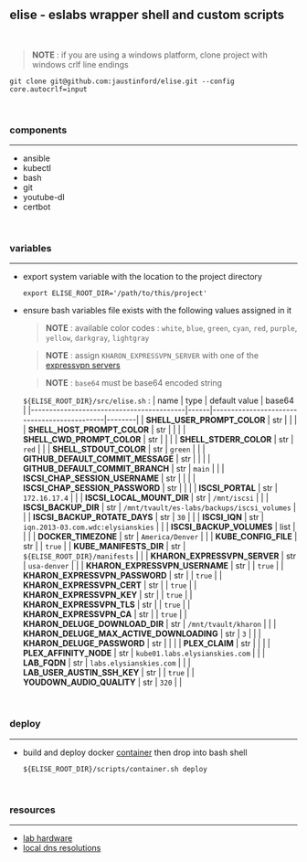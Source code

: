 ## elise - eslabs wrapper shell and custom scripts
<br />

> **NOTE** : if you are using a windows platform, clone project with windows crlf line endings
```
git clone git@github.com:jaustinford/elise.git --config core.autocrlf=input
```

<br />

### components
---

- ansible
- kubectl
- bash
- git
- youtube-dl
- certbot

<br />

### variables
---

- export system variable with the location to the project directory
    ```
    export ELISE_ROOT_DIR='/path/to/this/project'
    ```

- ensure bash variables file exists with the following values assigned in it
    > **NOTE** : available color codes : `white`, `blue`, `green`, `cyan`, `red`, `purple`, `yellow`, `darkgray`, `lightgray`

    > **NOTE** : assign `KHARON_EXPRESSVPN_SERVER` with one of the [expressvpn servers](https://github.com/jaustinford/elise/blob/main/files/expressvpn_servers.txt)

    > **NOTE** : `base64` must be base64 encoded string

    `${ELISE_ROOT_DIR}/src/elise.sh` :
    | name                                     | type | default value                               | base64 |
    |------------------------------------------|------|---------------------------------------------|--------|
    | **SHELL_USER_PROMPT_COLOR**              | str  |                                             |        |
    | **SHELL_HOST_PROMPT_COLOR**              | str  |                                             |        |
    | **SHELL_CWD_PROMPT_COLOR**               | str  |                                             |        |
    | **SHELL_STDERR_COLOR**                   | str  | `red`                                       |        |
    | **SHELL_STDOUT_COLOR**                   | str  | `green`                                     |        |
    | **GITHUB_DEFAULT_COMMIT_MESSAGE**        | str  |                                             |        |
    | **GITHUB_DEFAULT_COMMIT_BRANCH**         | str  | `main`                                      |        |
    | **ISCSI_CHAP_SESSION_USERNAME**          | str  |                                             |        |
    | **ISCSI_CHAP_SESSION_PASSWORD**          | str  |                                             |        |
    | **ISCSI_PORTAL**                         | str  | `172.16.17.4`                               |        |
    | **ISCSI_LOCAL_MOUNT_DIR**                | str  | `/mnt/iscsi`                                |        |
    | **ISCSI_BACKUP_DIR**                     | str  | `/mnt/tvault/es-labs/backups/iscsi_volumes` |        |
    | **ISCSI_BACKUP_ROTATE_DAYS**             | str  | `30`                                        |        |
    | **ISCSI_IQN**                            | str  | `iqn.2013-03.com.wdc:elysianskies`          |        |
    | **ISCSI_BACKUP_VOLUMES**                 | list |                                             |        |
    | **DOCKER_TIMEZONE**                      | str  | `America/Denver`                            |        |
    | **KUBE_CONFIG_FILE**                     | str  |                                             | `true` |
    | **KUBE_MANIFESTS_DIR**                   | str  | `${ELISE_ROOT_DIR}/manifests`               |        |
    | **KHARON_EXPRESSVPN_SERVER**             | str  | `usa-denver`                                |        |
    | **KHARON_EXPRESSVPN_USERNAME**           | str  |                                             | `true` |
    | **KHARON_EXPRESSVPN_PASSWORD**           | str  |                                             | `true` |
    | **KHARON_EXPRESSVPN_CERT**               | str  |                                             | `true` |
    | **KHARON_EXPRESSVPN_KEY**                | str  |                                             | `true` |
    | **KHARON_EXPRESSVPN_TLS**                | str  |                                             | `true` |
    | **KHARON_EXPRESSVPN_CA**                 | str  |                                             | `true` |
    | **KHARON_DELUGE_DOWNLOAD_DIR**           | str  | `/mnt/tvault/kharon`                        |        |
    | **KHARON_DELUGE_MAX_ACTIVE_DOWNLOADING** | str  | `3`                                         |        |
    | **KHARON_DELUGE_PASSWORD**               | str  |                                             |        |
    | **PLEX_CLAIM**                           | str  |                                             |        |
    | **PLEX_AFFINITY_NODE**                   | str  | `kube01.labs.elysianskies.com`              |        |
    | **LAB_FQDN**                             | str  | `labs.elysianskies.com`                     |        |
    | **LAB_USER_AUSTIN_SSH_KEY**              | str  |                                             | `true` |
    | **YOUDOWN_AUDIO_QUALITY**                | str  | `320`                                       |        |

<br />

### deploy
---

- build and deploy docker [container](https://github.com/jaustinford/elise/blob/main/scripts/container.sh) then drop into bash shell
    ```
    ${ELISE_ROOT_DIR}/scripts/container.sh deploy
    ```

<br />

### resources
---

- [lab hardware](https://github.com/jaustinford/elise/blob/main/files/docs/hardware.md)
- [local dns resolutions](https://github.com/jaustinford/elise/blob/main/files/pihole/custom.list)
